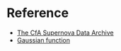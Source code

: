 # Reference

- [The CfA Supernova Data Archive](https://lweb.cfa.harvard.edu/supernova/SNarchive.html)
- [Gaussian function](https://en.wikipedia.org/wiki/Gaussian_function)